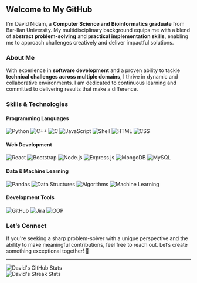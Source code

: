 ## Welcome to My GitHub

I'm David Nidam, a **Computer Science and Bioinformatics graduate** from Bar-Ilan University. My multidisciplinary background equips me with a blend of **abstract problem-solving** and **practical implementation skills**, enabling me to approach challenges creatively and deliver impactful solutions.

### About Me
With experience in **software development** and a proven ability to tackle **technical challenges across multiple domains**, I thrive in dynamic and collaborative environments. I am dedicated to continuous learning and committed to delivering results that make a difference.

### Skills & Technologies

#### Programming Languages
![Python](https://img.shields.io/badge/-Python-blue?logo=python&logoColor=white)
![C++](https://img.shields.io/badge/-C%2B%2B-blue?logo=cplusplus&logoColor=white)
![C](https://img.shields.io/badge/-C-lightgrey?logo=c&logoColor=white)
![JavaScript](https://img.shields.io/badge/-JavaScript-yellow?logo=javascript&logoColor=white)
![Shell](https://img.shields.io/badge/-Shell-green?logo=powershell&logoColor=white)
![HTML](https://img.shields.io/badge/-HTML-orange?logo=html5&logoColor=white)
![CSS](https://img.shields.io/badge/-CSS-blue?logo=css3&logoColor=white)

#### Web Development
![React](https://img.shields.io/badge/-React-blue?logo=react&logoColor=white)
![Bootstrap](https://img.shields.io/badge/-Bootstrap-purple?logo=bootstrap&logoColor=white)
![Node.js](https://img.shields.io/badge/-Node.js-green?logo=node.js&logoColor=white)
![Express.js](https://img.shields.io/badge/-Express.js-black?logo=express&logoColor=white)
![MongoDB](https://img.shields.io/badge/-MongoDB-green?logo=mongodb&logoColor=white)
![MySQL](https://img.shields.io/badge/-MySQL-blue?logo=mysql&logoColor=white)

#### Data & Machine Learning
![Pandas](https://img.shields.io/badge/-Pandas-purple?logo=pandas&logoColor=white)
![Data Structures](https://img.shields.io/badge/-Data%20Structures-teal?logo=buffer&logoColor=white)
![Algorithms](https://img.shields.io/badge/-Algorithms-teal?logo=algorithm&logoColor=white)
![Machine Learning](https://img.shields.io/badge/-Machine%20Learning-orange?logo=tensorflow&logoColor=white)

#### Development Tools
![GitHub](https://img.shields.io/badge/-GitHub-black?logo=github&logoColor=white)
![Jira](https://img.shields.io/badge/-Jira-blue?logo=jira&logoColor=white)
![OOP](https://img.shields.io/badge/-OOP-darkblue?logo=databricks&logoColor=white)

### Let’s Connect
If you're seeking a sharp problem-solver with a unique perspective and the ability to make meaningful contributions, feel free to reach out. Let’s create something exceptional together! 🚀

---

![David's GitHub Stats](https://github-readme-stats.vercel.app/api?username=davidnidam1&show_icons=true&theme=radical)  
![David's Streak Stats](https://github-readme-streak-stats.herokuapp.com/?user=davidnidam1&theme=radical)
